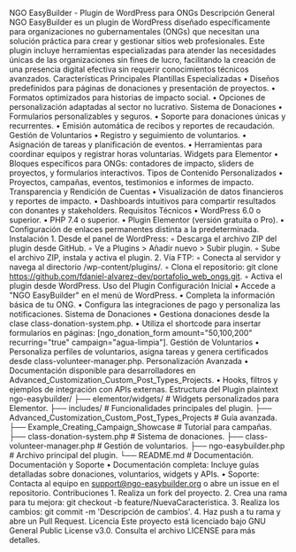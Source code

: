 NGO EasyBuilder - Plugin de WordPress para ONGs
Descripción General
NGO EasyBuilder es un plugin de WordPress diseñado específicamente para organizaciones no gubernamentales (ONGs) que necesitan una solución práctica para crear y gestionar sitios web profesionales. Este plugin incluye herramientas especializadas para atender las necesidades únicas de las organizaciones sin fines de lucro, facilitando la creación de una presencia digital efectiva sin requerir conocimientos técnicos avanzados.
Características Principales
Plantillas Especializadas
    • Diseños predefinidos para páginas de donaciones y presentación de proyectos. 
    • Formatos optimizados para historias de impacto social. 
    • Opciones de personalización adaptadas al sector no lucrativo. 
Sistema de Donaciones
    • Formularios personalizables y seguros. 
    • Soporte para donaciones únicas y recurrentes. 
    • Emisión automática de recibos y reportes de recaudación. 
Gestión de Voluntarios
    • Registro y seguimiento de voluntarios. 
    • Asignación de tareas y planificación de eventos. 
    • Herramientas para coordinar equipos y registrar horas voluntarias. 
Widgets para Elementor
    • Bloques específicos para ONGs: contadores de impacto, sliders de proyectos, y formularios interactivos. 
Tipos de Contenido Personalizados
    • Proyectos, campañas, eventos, testimonios e informes de impacto. 
Transparencia y Rendición de Cuentas
    • Visualización de datos financieros y reportes de impacto. 
    • Dashboards intuitivos para compartir resultados con donantes y stakeholders. 
Requisitos Técnicos
    • WordPress 6.0 o superior. 
    • PHP 7.4 o superior. 
    • Plugin Elementor (versión gratuita o Pro). 
    • Configuración de enlaces permanentes distinta a la predeterminada. 
Instalación
    1. Desde el panel de WordPress: 
        ◦ Descarga el archivo ZIP del plugin desde GitHub. 
        ◦ Ve a Plugins > Añadir nuevo > Subir plugin. 
        ◦ Sube el archivo ZIP, instala y activa el plugin. 
    2. Vía FTP: 
        ◦ Conecta al servidor y navega al directorio /wp-content/plugins/. 
        ◦ Clona el repositorio: git clone https://github.com/fdaniel-alvarez-dev/portafolio_web_ongs.git. 
        ◦ Activa el plugin desde WordPress. 
Uso del Plugin
Configuración Inicial
    • Accede a "NGO EasyBuilder" en el menú de WordPress. 
    • Completa la información básica de tu ONG. 
    • Configura las integraciones de pago y personaliza las notificaciones. 
Sistema de Donaciones
    • Gestiona donaciones desde la clase class-donation-system.php. 
    • Utiliza el shortcode para insertar formularios en páginas:
[ngo_donation_form amount="50,100,200" recurring="true" campaign="agua-limpia"]. 
Gestión de Voluntarios
    • Personaliza perfiles de voluntarios, asigna tareas y genera certificados desde class-volunteer-manager.php. 
Personalización Avanzada
    • Documentación disponible para desarrolladores en Advanced_Customization_Custom_Post_Types_Projects. 
    • Hooks, filtros y ejemplos de integración con APIs externas. 
Estructura del Plugin
plaintext
ngo-easybuilder/
├── elementor/widgets/      # Widgets personalizados para Elementor.
├── includes/               # Funcionalidades principales del plugin.
├── Advanced_Customization_Custom_Post_Types_Projects  # Guía avanzada.
├── Example_Creating_Campaign_Showcase  # Tutorial para campañas.
├── class-donation-system.php          # Sistema de donaciones.
├── class-volunteer-manager.php        # Gestión de voluntarios.
├── ngo-easybuilder.php                # Archivo principal del plugin.
└── README.md                          # Documentación.
Documentación y Soporte
    • Documentación completa: Incluye guías detalladas sobre donaciones, voluntarios, widgets y APIs. 
    • Soporte: Contacta al equipo en support@ngo-easybuilder.org o abre un issue en el repositorio. 
Contribuciones
    1. Realiza un fork del proyecto. 
    2. Crea una rama para tu mejora: git checkout -b feature/NuevaCaracteristica. 
    3. Realiza los cambios: git commit -m 'Descripción de cambios'. 
    4. Haz push a tu rama y abre un Pull Request. 
Licencia
Este proyecto está licenciado bajo GNU General Public License v3.0. Consulta el archivo LICENSE para más detalles.
